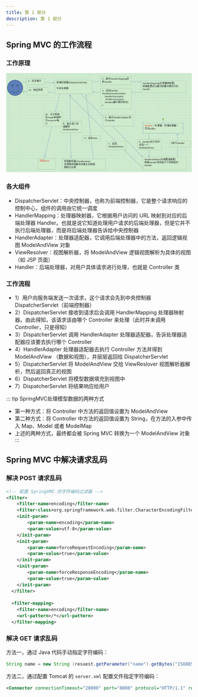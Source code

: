```yaml
---
title: 第 1 部分
description: 第 1 部分
---
```


## Spring MVC 的工作流程

### 工作原理

![](../../../../assets/2024/01/spring-mvc-1.png)

### 各大组件

- DispatcherServlet：中央控制器，也称为前端控制器，它是整个请求响应的控制中心，组件的调用由它统一调度
- HandlerMapping：处理器映射器，它根据用户访问的 URL 映射到对应的后端处理器 Handler。也就是说它知道处理用户请求的后端处理器，但是它并不执行后端处理器，而是将后端处理器告诉给中央控制器
- HandlerAdapter：处理器适配器，它调用后端处理器中的方法，返回逻辑视图 ModelAndView 对象
- ViewResolver：视图解析器，将 ModelAndView 逻辑视图解析为具体的视图（如 JSP 页面）
- Handler：后端处理器，对用户具体请求进行处理，也就是 Controller 类

### 工作流程

- 1）用户向服务端发送一次请求，这个请求会先到中央控制器 DispatcherServlet（前端控制器）
- 2）DispatcherServlet 接收到请求后会调用 HandlerMapping 处理器映射器。由此得知，该请求该由哪个 Controller 来处理（此时并未调用 Controller，只是得知）
- 3）DispatcherServlet 调用 HandlerAdapter 处理器适配器，告诉处理器适配器应该要去执行哪个 Controller
- 4）HandlerAdapter 处理器适配器去执行 Controller 方法并得到 ModelAndView （数据和视图），并层层返回给 DispatcherServlet
- 5）DispatcherServlet 将 ModelAndView 交给 ViewReslover 视图解析器解析，然后返回真正的视图
- 6）DispatcherServlet 将模型数据填充到视图中
- 7）DispatcherServlet 将结果响应给用户

::: tip SpringMVC处理模型数据的两种方式
- 第一种方式：将 Controller 中方法的返回值设置为 ModelAndView
- 第二种方式：将 Controller 中方法的返回值设置为 String，在方法的入参中传入 Map、Model 或者 ModelMap
- 上述的两种方式，最终都会被 Spring MVC 转换为一个 ModelAndView 对象
:::

## Spring MVC 中解决请求乱码

### 解决 POST 请求乱码

``` xml
<!-- 配置 SpringVMC 的字符编码过滤器 -->
<filter>
  	<filter-name>encoding</filter-name>
  	<filter-class>org.springframework.web.filter.CharacterEncodingFilter</filter-class>
  	<init-param>
  		<param-name>encoding</param-name>
  		<param-value>utf-8</param-value>
  	</init-param>
  	<init-param>
  		<param-name>forceRequestEncoding</param-name>
  		<param-value>true</param-value>
  	</init-param>
  	<init-param>
  		<param-name>forceResponseEncoding</param-name>
  		<param-value>true</param-value>
  	</init-param>
  </filter>

  <filter-mapping>
  	<filter-name>encoding</filter-name>
  	<url-pattern>/*</url-pattern>
  </filter-mapping>
```

### 解决 GET 请求乱码

方法一，通过 Java 代码手动指定字符编码：

``` java
String name = new String (resuest.getParameter("name").getBytes("ISO8859-1"), utf-8);
```

方法二，通过配置 Tomcat 的 `server.xml` 配置文件指定字符编码：

``` xml
<Connector connectionTimeout="20000" port="8080" protocol="HTTP/1.1" redirectPort="8443" URIEncoding="UTF-8"/>
```
